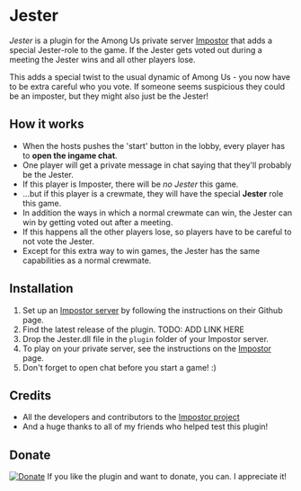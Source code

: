 # Jester
*Jester* is a plugin for the Among Us private server [Impostor](https://github.com/Impostor/Impostor) that adds a special Jester-role to the game. If the Jester gets voted out during a meeting the Jester wins and all other players lose. 

This adds a special twist to the usual dynamic of Among Us - you now have to be extra careful who you vote. If someone seems suspicious they could be an imposter, but they might also just be the Jester!

## How it works

- When the hosts pushes the 'start' button in the lobby, every player has to **open the ingame chat**.
- One player will get a private message in chat saying that they'll probably be the Jester.
- If this player is Imposter, there will be *no Jester* this game.
- ...but if this player is a crewmate, they will have the special **Jester** role this game.
- In addition the ways in which a normal crewmate can win, the Jester can win by getting voted out after a meeting.
- If this happens all the other players lose, so players have to be careful to not vote the Jester.
- Except for this extra way to win games, the Jester has the same capabilities as a normal crewmate.

## Installation

1. Set up an [Impostor server](https://github.com/Impostor/Impostor) by following the instructions on their Github page.
2. Find the latest release of the plugin. TODO: ADD LINK HERE
3. Drop the Jester.dll file in the `plugin` folder of your Impostor server.
4. To play on your private server, see the instructions on the [Impostor](https://github.com/Impostor/Impostor) page.
5. Don't forget to open chat before you start a game! :)

## Credits

- All the developers and contributors to the [Impostor project](https://github.com/Impostor/Impostor)
- And a huge thanks to all of my friends who helped test this plugin! 

## Donate

[![Donate](https://img.shields.io/badge/Donate-PayPal-green.svg)](https://www.paypal.com/cgi-bin/webscr?cmd=_donations&business=ZPDMYAHEHSZAY&currency_code=EUR)
If you like the plugin and want to donate, you can. I appreciate it!
